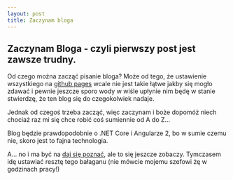 ```yaml
---
layout: post
title: Zaczynam bloga
---
```


## Zaczynam Bloga - czyli pierwszy post jest zawsze trudny.

Od czego można zacząć pisanie bloga?
Może od tego, że ustawienie wszystkiego na [github pages](http://pages.github.io) wcale nie jest takie łątwe jakby się mogło zdawać i pewnie jeszcze sporo wody w wiśle upłynie nim będę w stanie stwierdzę, że ten blog się do czegokolwiek nadaje.

Jednak od czegoś trzeba zacząć, więc zaczynam i boże dopomóż niech chociaż raz mi się chce robić coś sumiennie od A do Z...

Blog będzie prawdopodobnie o .NET Core i Angularze 2, bo w sumie czemu nie, skoro jest to fajna technologia.

A... no i ma być na [daj się poznać](http://devstyle.pl/daj-sie-poznac/), ale to się jeszcze zobaczy.
Tymczasem idę ustawiać resztę tego bałaganu (nie mówcie mojemu szefowi żę w godzinach pracy!)